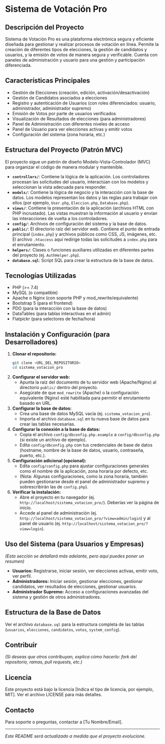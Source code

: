 # Sistema de Votación Pro

## Descripción del Proyecto

Sistema de Votación Pro es una plataforma electrónica segura y eficiente diseñada para gestionar y realizar procesos de votación en línea. Permite la creación de diferentes tipos de elecciones, la gestión de candidatos y usuarios, y la emisión de votos de manera segura y verificable. Cuenta con paneles de administración y usuario para una gestión y participación diferenciada.

## Características Principales

*   Gestión de Elecciones (creación, edición, activación/desactivación)
*   Gestión de Candidatos asociados a elecciones
*   Registro y autenticación de Usuarios (con roles diferenciados: usuario, administrador, administrador supremo)
*   Emisión de Votos por parte de usuarios verificados
*   Visualización de Resultados de elecciones (para administradores)
*   Panel de Administración con diferentes niveles de acceso
*   Panel de Usuario para ver elecciones activas y emitir votos
*   Configuración del sistema (zona horaria, etc.)

## Estructura del Proyecto (Patrón MVC)

El proyecto sigue un patrón de diseño Modelo-Vista-Controlador (MVC) para organizar el código de manera modular y mantenible.

*   **`controllers/`**: Contiene la lógica de la aplicación. Los controladores procesan las solicitudes del usuario, interactúan con los modelos y seleccionan la vista adecuada para responder.
*   **`models/`**: Contiene la lógica de negocio y la interacción con la base de datos. Los modelos representan los datos y las reglas para trabajar con ellos (por ejemplo, `User.php`, `Eleccion.php`, `Database.php`).
*   **`views/`**: Contiene la presentación de la aplicación (archivos HTML con PHP incrustado). Las vistas muestran la información al usuario y envían las interacciones de vuelta a los controladores.
*   **`config/`**: Archivos de configuración del sistema y la base de datos.
*   **`public/`**: El directorio raíz del servidor web. Contiene el punto de entrada principal (`index.php`) y archivos públicos como CSS, JS, imágenes, etc. El archivo `.htaccess` aquí redirige todas las solicitudes a `index.php` para el enrutamiento.
*   **`helpers/`**: Clases o funciones auxiliares utilizadas en diferentes partes del proyecto (ej. `AuthHelper.php`).
*   **`database.sql`**: Script SQL para crear la estructura de la base de datos.

## Tecnologías Utilizadas

*   PHP (>= 7.4)
*   MySQL (o compatible)
*   Apache o Nginx (con soporte PHP y mod_rewrite/equivalente)
*   Bootstrap 5 (para el frontend)
*   PDO (para la interacción con la base de datos)
*   DataTables (para tablas interactivas en el admin)
*   Flatpickr (para selectores de fecha/hora)

## Instalación y Configuración (para Desarrolladores)

1.  **Clonar el repositorio:**
    ```bash
    git clone <URL_DEL_REPOSITORIO>
    cd sistema_votacion_pro
    ```
2.  **Configurar el servidor web:**
    *   Apunta la raíz del documento de tu servidor web (Apache/Nginx) al directorio `public/` dentro del proyecto.
    *   Asegúrate de que `mod_rewrite` (Apache) o la configuración equivalente (Nginx) esté habilitada para permitir el enrutamiento basado en URL.
3.  **Configurar la base de datos:**
    *   Crea una base de datos MySQL vacía (ej. `sistema_votacion_pro`).
    *   Importa el archivo `database.sql` en tu nueva base de datos para crear las tablas necesarias.
4.  **Configurar la conexión a la base de datos:**
    *   Copia el archivo `config/dbconfig.php.example` a `config/dbconfig.php` (si existe un archivo de ejemplo).
    *   Edita `config/dbconfig.php` con tus credenciales de base de datos (hostname, nombre de la base de datos, usuario, contraseña, puerto, etc.).
5.  **Configuración adicional (opcional):**
    *   Edita `config/config.php` para ajustar configuraciones generales como el nombre de la aplicación, zona horaria por defecto, etc.
    *   (Nota: Algunas configuraciones, como la zona horaria, también pueden gestionarse desde el panel de administrador supremo y sobrescribirán las de `config.php`).
6.  **Verificar la instalación:**
    *   Abre el proyecto en tu navegador (ej. `http://localhost/sistema_votacion_pro/`). Deberías ver la página de inicio.
    *   Accede al panel de administración (ej. `http://localhost/sistema_votacion_pro/?view=admin/login`) y al panel de usuario (ej. `http://localhost/sistema_votacion_pro/?view=login`).

## Uso del Sistema (para Usuarios y Empresas)

*(Esta sección se detallará más adelante, pero aquí puedes poner un resumen)*

*   **Usuarios:** Registrarse, iniciar sesión, ver elecciones activas, emitir voto, ver perfil.
*   **Administradores:** Iniciar sesión, gestionar elecciones, gestionar candidatos, ver resultados de elecciones, gestionar usuarios.
*   **Administrador Supremo:** Acceso a configuraciones avanzadas del sistema y gestión de otros administradores.

## Estructura de la Base de Datos

Ver el archivo `database.sql` para la estructura completa de las tablas (`usuarios`, `elecciones`, `candidatos`, `votos`, `system_config`).

## Contribuir

*(Si deseas que otros contribuyan, explica cómo hacerlo: fork del repositorio, ramas, pull requests, etc.)*

## Licencia

Este proyecto está bajo la licencia [Indica el tipo de licencia, por ejemplo, MIT]. Ver el archivo LICENSE para más detalles.

## Contacto

Para soporte o preguntas, contactar a [Tu Nombre/Email].

---

*Este README será actualizado a medida que el proyecto evolucione.* 